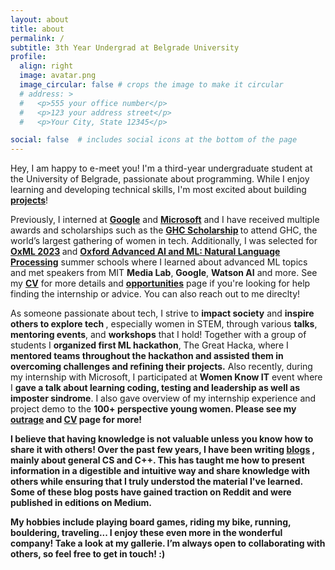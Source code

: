 ```yaml
---
layout: about
title: about
permalink: /
subtitle: 3th Year Undergrad at Belgrade University
profile:
  align: right
  image: avatar.png
  image_circular: false # crops the image to make it circular
  # address: >
  #   <p>555 your office number</p>
  #   <p>123 your address street</p>
  #   <p>Your City, State 12345</p>

social: false  # includes social icons at the bottom of the page
---
```

Hey, I am happy to e-meet you! I'm a third-year undergraduate student at the University of Belgrade, passionate about programming. While I enjoy learning and developing technical skills, I'm most excited about building <b><a href="">projects</a></b>!

Previously, I interned at <b><a href="https://about.google/">Google</a></b> and <b><a href="https://www.microsoft.com/en-us/about">Microsoft</a></b> and I have received multiple awards and scholarships such as the <b><a href="">GHC Scholarship</a> </b> to attend GHC, the world’s largest gathering of women in tech. Additionally, I was selected for <b><a href="https://www.oxfordml.school/">OxML 2023</a> </b> and <b><a href="https://www.lmh.ox.ac.uk/advanced-artificial-intelligence-and-machine-learning-natural-language-processing">Oxford Advanced AI and ML: Natural Language Processing</a></b> summer schools where I learned about advanced ML topics and  met speakers from MIT <b>Media Lab</b>, <b>Google</b>, <b>Watson AI</b> and more. See my <b><a href="">CV</a></b> for more details and <b><a href="">opportunities</a></b> page if you're looking for help finding the internship or advice. You can also reach out to me direclty!

As someone passionate about tech, I strive to <b>impact society</B> and <b>inspire others to explore tech </b>, especially women in STEM, through various <b>talks</b>, <b>mentoring events</b>, and <b>workshops</b> that I hold! Together with a group of students I <b>organized first ML hackathon</b>, The Great Hacka, where I <b>mentored teams throughout the hackathon and assisted them in overcoming challenges and refining their projects.</b> Also recently, during my internship with Microsoft, I participated at <b>Women Know IT</b> event where I <b>gave a talk about learning coding, testing and leadership as well as imposter sindrome</b>. I also gave overview of my internship experience and project demo to the <b>100+ perspective young women<b>. Please see my <b><a href="">outrage</a> </b> and  <b><a href="">CV</a></b> page for more!

I believe that having knowledge is not valuable unless you know how to share it with others! Over the past few years, I have been writing <b><a href="">blogs</a> </b>, mainly about <b>general CS </b> and <b>C++</b>. This has taught me how to present information in a digestible and intuitive way and share knowledge with others while ensuring that I truly understod the material I've learned. Some of these blog posts have gained traction on Reddit and were published in editions on Medium.

My hobbies include playing board games, riding my bike, running, bouldering, traveling... I enjoy these even more in the wonderful company!  Take a look at my  gallerie. I’m always open to collaborating with others, so feel free to get in touch! :)

